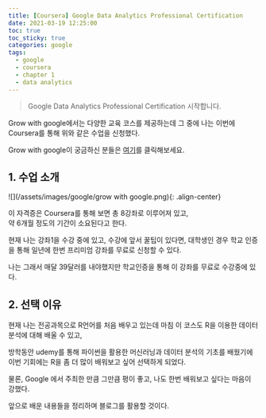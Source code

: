 ```yaml
---
title: [Coursera] Google Data Analytics Professional Certification
date: 2021-03-19 12:25:00
toc: true
toc_sticky: true
categories: google
tags:
  - google
  - coursera
  - chapter 1
  - data analytics
---
```



>Google Data Analytics Professional Certification 시작합니다.


Grow with google에서는 다양한 교육 코스를 제공하는데
그 중에 나는 이번에 Coursera를 통해 위와 같은 수업을 신청했다.


Grow with google이 궁금하신 분들은 [여기](https://grow.google/certificates/#?modal_active=none)를 클릭해보세요.

## 1. 수업 소개

![](/assets/images/google/grow with google.png){: .align-center}

이 자격증은 Coursera를 통해 보면 총 8강좌로 이루어져 있고,  
약 6개월 정도의 기간이 소요된다고 한다.

현재 나는 강좌1을 수강 중에 있고, 수강에 앞서 꿀팁이 있다면,
대학생인 경우 학교 인증을 통해 일년에 한번 프리미엄 강좌를 무료로 신청할 수 있다.   

나는 그래서 매달 39달러를 내야했지만
학교인증을 통해 이 강좌를 무료로 수강중에 있다.

## 2. 선택 이유

현재 나는 전공과목으로 R언어를 처음 배우고 있는데
마침 이 코스도 R을 이용한 데이터 분석에 대해 배울 수 있고,

방학동안 udemy를 통해 파이썬을 활용한 머신러닝과 데이터 분석의
기초를 배웠기에 이번 기회에는 R을 좀 더 많이 배워보고 싶어
선택하게 되었다.

물론, Google 에서 주최한 만큼 그만큼 평이 좋고, 나도 한번
배워보고 싶다는 마음이 강했다.

앞으로 배운 내용들을 정리하며 블로그를 활용할 것이다.
